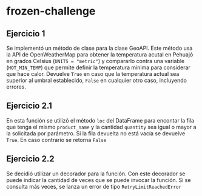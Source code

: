 # frozen-challenge

## Ejercicio 1
Se implementó un método de clase para la clase GeoAPI. Este método usa la API de OpenWeatherMap para obtener la temperatura acutal en Pehuajó en grados Celsius (`UNITS = "metric"`) y compararlo contra una variable (`HOT_MIN_TEMP`) que permite definir la temperatura mínima para considerar que hace calor. Devuelve `True` en caso que la temperatura actual sea superior al umbral establecido, `False` en cualquier otro caso, incluyendo errores.


## Ejercicio 2.1
En esta función se utilizó el método `loc` del DataFrame para encontar la fila que tenga el mismo `product_name` y la cantidad `quantity` sea igual o mayor a la solicitada por parámetro. Si la fila devuelta no está vacía se devuelve `True`. En caso contrario se retorna `False`


## Ejercicio 2.2
Se decidió utilizar un decorador para la función. Con este decorador se puede indicar la cantidad de veces que se puede invocar la función. Si se consulta más veces, se lanza un error de tipo `RetryLimitReachedError`
